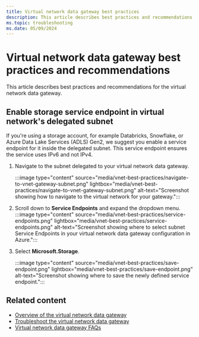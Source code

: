 ```yaml
---
title: Virtual network data gateway best practices
description: This article describes best practices and recommendations to improve performance and functioning for the virtual network data gateway.
ms.topic: troubleshooting
ms.date: 05/09/2024
---
```


# Virtual network data gateway best practices and recommendations

This article describes best practices and recommendations for the virtual network data gateway.

## Enable storage service endpoint in virtual network's delegated subnet

If you're using a storage account, for example Databricks, Snowflake, or Azure Data Lake Services (ADLS) Gen2, we suggest you enable a service endpoint for it inside the delegated subnet. This service endpoint ensures the service uses IPv6 and not IPv4.

1. Navigate to the subnet delegated to your virtual network data gateway.

   :::image type="content" source="media/vnet-best-practices/navigate-to-vnet-gateway-subnet.png" lightbox="media/vnet-best-practices/navigate-to-vnet-gateway-subnet.png" alt-text="Screenshot showing how to navigate to the virtual network for your gateway.":::

1. Scroll down to **Service Endpoints** and expand the dropdown menu.
   :::image type="content" source="media/vnet-best-practices/service-endpoints.png" lightbox="media/vnet-best-practices/service-endpoints.png" alt-text="Screenshot showing where to select subnet Service Endpoints in your virtual network data gateway configuration in Azure.":::

1. Select **Microsoft.Storage**.

   :::image type="content" source="media/vnet-best-practices/save-endpoint.png" lightbox="media/vnet-best-practices/save-endpoint.png" alt-text="Screenshot showing where to save the newly defined service endpoint.":::

## Related content

- [Overview of the virtual network data gateway](overview.md)
- [Troubleshoot the virtual network data gateway](troubleshoot-data-gateway.md)
- [Virtual network data gateway FAQs](data-gateway-faqs.yml)